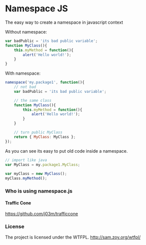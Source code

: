 Namespace JS
============

The easy way to create a namespace in javascript context

Without namespace:

```js
var badPublic = 'its bad public variable';
function MyClass(){
    this.myMethod = function(){
        alert('Hello world!');
    }
}
```

With namespace:

```js
namespace('my.package1', function(){
    // not bad
    var badPublic = 'its bad public variable';

    // the same class
    function MyClass(){
        this.myMethod = function(){
            alert('Hello world!');
        }
    }

    // turn public MyClass
    return { MyClass: MyClass };
});
```

As you can see its easy to put old code inside a namespace.

```js
// import like java
var MyClass = my.package1.MyClass;
    
var myClass = new MyClass();
myClass.myMethod();
```

### Who is using namespace.js

#### Traffic Cone
https://github.com/j03m/trafficcone

### License

The project is licensed under the WTFPL.
http://sam.zoy.org/wtfpl/
